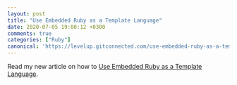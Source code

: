 ```yaml
---
layout: post
title: "Use Embedded Ruby as a Template Language"
date: 2020-07-05 19:00:12 +0300
comments: true
categories: ["Ruby"]
canonical: 'https://levelup.gitconnected.com/use-embedded-ruby-as-a-template-language-85a85202f26f'
---
```


Read my new article on how to [Use Embedded Ruby as a Template Language](https://levelup.gitconnected.com/use-embedded-ruby-as-a-template-language-85a85202f26f).
